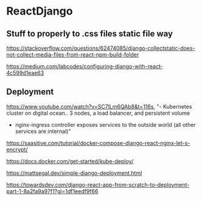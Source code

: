 # ReactDjango

## Stuff to properly to .css files static file way
https://stackoverflow.com/questions/62474085/django-collectstatic-does-not-collect-media-files-from-react-npm-build-folder

https://medium.com/labcodes/configuring-django-with-react-4c599d1eae63

## Deployment
https://www.youtube.com/watch?v=SC7lLm6QAb8&t=116s, "- Kubernetes cluster on digital ocean.. 3 nodes, a load balancer, and persistent volume
- nginx-ingress controller exposes services to the outside world (all other services are internal)"

https://saasitive.com/tutorial/docker-compose-django-react-nginx-let-s-encrypt/

https://docs.docker.com/get-started/kube-deploy/

https://mattsegal.dev/simple-django-deployment.html

https://towardsdev.com/django-react-app-from-scratch-to-deployment-part-1-8a2fa9a97f1?gi=1df1eedf9f66

